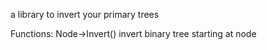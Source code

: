 a library to invert your primary trees

Functions:
Node->Invert() invert binary tree starting at node
